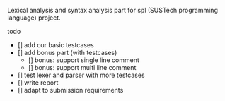 Lexical analysis and syntax analysis part for spl (SUSTech programming language) project.

todo

- [] add our basic testcases 
- [] add bonus part (with testcases)
  - [] bonus: support single line comment
  - [] bonus: support multi line comment
- [] test lexer and parser with more testcases
- [] write report
- [] adapt to submission requirements